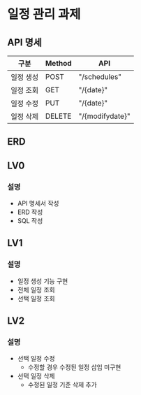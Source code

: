 # 일정 관리 과제
## API 명세
|구분|Method|API|
|---|---|---|
|일정 생성|POST|"/schedules"|
|일정 조회|GET|"/{date}"|
|일정 수정|PUT|"/{date}"|
|일정 삭제|DELETE|"/{modifydate}"|

## ERD

## LV0
### 설명
* API 명세서 작성
* ERD 작성
* SQL 작성

## LV1
### 설명
* 일정 생성 기능 구현
* 전체 일정 조회
* 선택 일정 조회

## LV2
### 설명
* 선택 일정 수정
  * 수정할 경우 수정된 일정 삽입 미구현 
* 선택 일정 삭제
  * 수정된 일정 기준 삭제 추가

